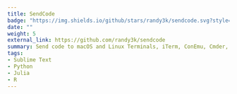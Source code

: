 ```yaml
---
title: SendCode
badge: "https://img.shields.io/github/stars/randy3k/sendcode.svg?style=social&label=Star"
date: ""
weight: 5
external_link: https://github.com/randy3k/sendcode
summary: Send code to macOS and Linux Terminals, iTerm, ConEmu, Cmder, Tmux, Terminus; R (RStudio), Julia, IPython.
tags:
- Sublime Text
- Python
- Julia
- R
---
```

